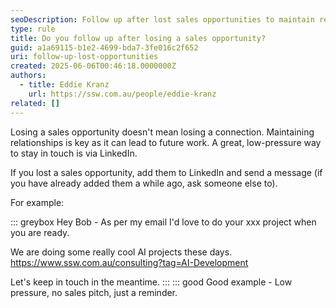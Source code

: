 ```yaml
---
seoDescription: Follow up after lost sales opportunities to maintain relationships, gather feedback, and convert prospects into future clients. Learn best practices for post-rejection communication.
type: rule
title: Do you follow up after losing a sales opportunity?
guid: a1a69115-b1e2-4699-bda7-3fe016c2f652
uri: follow-up-lost-opportunities
created: 2025-06-06T00:46:18.0000000Z
authors:
  - title: Eddie Kranz
    url: https://ssw.com.au/people/eddie-kranz
related: []
---
```


Losing a sales opportunity doesn't mean losing a connection. Maintaining relationships is key as it can lead to future work. A great, low-pressure way to stay in touch is via LinkedIn.

<!--endintro-->

If you lost a sales opportunity, add them to LinkedIn and send a message (if you have already added them a while ago, ask someone else to).

For example:

::: greybox
Hey Bob - As per my email I'd love to do your xxx project when you are ready.

We are doing some really cool AI projects these days.
<https://www.ssw.com.au/consulting?tag=AI-Development>

Let's keep in touch in the meantime.
:::
::: good
Good example - Low pressure, no sales pitch, just a reminder.
